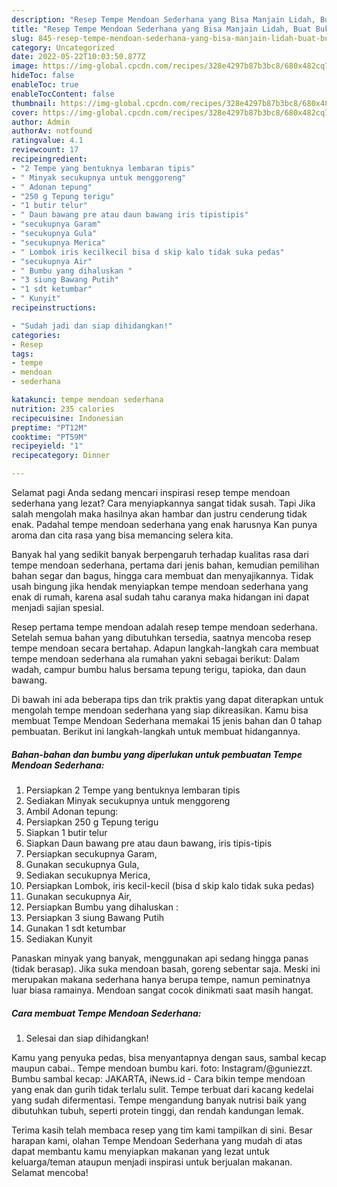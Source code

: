 ```yaml
---
description: "Resep Tempe Mendoan Sederhana yang Bisa Manjain Lidah, Buat Buka Puasa Bikin Ngiler"
title: "Resep Tempe Mendoan Sederhana yang Bisa Manjain Lidah, Buat Buka Puasa Bikin Ngiler"
slug: 845-resep-tempe-mendoan-sederhana-yang-bisa-manjain-lidah-buat-buka-puasa-bikin-ngiler
category: Uncategorized
date: 2022-05-22T10:03:50.877Z
image: https://img-global.cpcdn.com/recipes/328e4297b87b3bc8/680x482cq70/tempe-mendoan-sederhana-foto-resep-utama.jpg
hideToc: false
enableToc: true
enableTocContent: false
thumbnail: https://img-global.cpcdn.com/recipes/328e4297b87b3bc8/680x482cq70/tempe-mendoan-sederhana-foto-resep-utama.jpg
cover: https://img-global.cpcdn.com/recipes/328e4297b87b3bc8/680x482cq70/tempe-mendoan-sederhana-foto-resep-utama.jpg
author: Admin
authorAv: notfound
ratingvalue: 4.1
reviewcount: 17
recipeingredient:
- "2 Tempe yang bentuknya lembaran tipis"
- " Minyak secukupnya untuk menggoreng"
- " Adonan tepung"
- "250 g Tepung terigu"
- "1 butir telur"
- " Daun bawang pre atau daun bawang iris tipistipis"
- "secukupnya Garam"
- "secukupnya Gula"
- "secukupnya Merica"
- " Lombok iris kecilkecil bisa d skip kalo tidak suka pedas"
- "secukupnya Air"
- " Bumbu yang dihaluskan "
- "3 siung Bawang Putih"
- "1 sdt ketumbar"
- " Kunyit"
recipeinstructions:

- "Sudah jadi dan siap dihidangkan!"
categories:
- Resep
tags:
- tempe
- mendoan
- sederhana

katakunci: tempe mendoan sederhana 
nutrition: 235 calories
recipecuisine: Indonesian
preptime: "PT12M"
cooktime: "PT59M"
recipeyield: "1"
recipecategory: Dinner

---
```



Selamat pagi Anda sedang mencari inspirasi resep tempe mendoan sederhana yang lezat? Cara menyiapkannya sangat tidak susah. Tapi Jika salah mengolah maka hasilnya akan hambar dan justru cenderung tidak enak. Padahal tempe mendoan sederhana yang enak harusnya Kan punya aroma dan cita rasa yang bisa memancing selera kita.


Banyak hal yang sedikit banyak berpengaruh terhadap kualitas rasa dari tempe mendoan sederhana, pertama dari jenis bahan, kemudian pemilihan bahan segar dan bagus, hingga cara membuat dan menyajikannya. Tidak usah bingung jika hendak menyiapkan tempe mendoan sederhana yang enak di rumah, karena asal sudah tahu caranya maka hidangan ini dapat menjadi sajian spesial.

Resep pertama tempe mendoan adalah resep tempe mendoan sederhana. Setelah semua bahan yang dibutuhkan tersedia, saatnya mencoba resep tempe mendoan secara bertahap. Adapun langkah-langkah cara membuat tempe mendoan sederhana ala rumahan yakni sebagai berikut: Dalam wadah, campur bumbu halus bersama tepung terigu, tapioka, dan daun bawang.


Di bawah ini ada beberapa tips dan trik praktis yang dapat diterapkan untuk mengolah tempe mendoan sederhana yang siap dikreasikan. Kamu bisa membuat Tempe Mendoan Sederhana memakai 15 jenis bahan dan 0 tahap pembuatan. Berikut ini langkah-langkah untuk membuat hidangannya.

<!--inarticleads1-->

##### Bahan-bahan dan bumbu yang diperlukan untuk pembuatan Tempe Mendoan Sederhana:

1. Persiapkan 2 Tempe yang bentuknya lembaran tipis
1. Sediakan  Minyak secukupnya untuk menggoreng
1. Ambil  Adonan tepung:
1. Persiapkan 250 g Tepung terigu
1. Siapkan 1 butir telur
1. Siapkan  Daun bawang pre atau daun bawang, iris tipis-tipis
1. Persiapkan secukupnya Garam,
1. Gunakan secukupnya Gula,
1. Sediakan secukupnya Merica,
1. Persiapkan  Lombok, iris kecil-kecil (bisa d skip kalo tidak suka pedas)
1. Gunakan secukupnya Air,
1. Persiapkan  Bumbu yang dihaluskan :
1. Persiapkan 3 siung Bawang Putih
1. Gunakan 1 sdt ketumbar
1. Sediakan  Kunyit


Panaskan minyak yang banyak, menggunakan api sedang hingga panas (tidak berasap). Jika suka mendoan basah, goreng sebentar saja. Meski ini merupakan makana sederhana hanya berupa tempe, namun peminatnya luar biasa ramainya. Mendoan sangat cocok dinikmati saat masih hangat. 

<!--inarticleads2-->

##### Cara membuat Tempe Mendoan Sederhana:


1. Selesai dan siap dihidangkan!

Kamu yang penyuka pedas, bisa menyantapnya dengan saus, sambal kecap maupun cabai.. Tempe mendoan bumbu kari. foto: Instagram/@guniezzt. Bumbu sambal kecap: JAKARTA, iNews.id - Cara bikin tempe mendoan yang enak dan gurih tidak terlalu sulit. Tempe terbuat dari kacang kedelai yang sudah difermentasi. Tempe mengandung banyak nutrisi baik yang dibutuhkan tubuh, seperti protein tinggi, dan rendah kandungan lemak. 

Terima kasih telah membaca resep yang tim kami tampilkan di sini. Besar harapan kami, olahan Tempe Mendoan Sederhana yang mudah di atas dapat membantu kamu menyiapkan makanan yang lezat untuk keluarga/teman ataupun menjadi inspirasi untuk berjualan makanan. Selamat mencoba!
